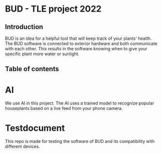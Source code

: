 # BUD - TLE project 2022

## Introduction
BUD is an idea for a helpful tool that will keep track of your plants' health. The BUD software is connected to exterior hardware and both communicate with each other. This results in the software knowing when to give your specific plant more water or sunlight.

## Table of contents

# AI
We use AI in this project. The AI uses a trained model to recognize popular houseplants based on a live feed from your phone camera. 

# Testdocument
This repo is made for testing the software of BUD and its compatibility with different devices. 


